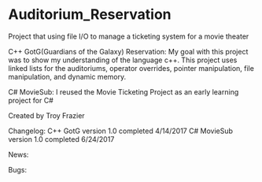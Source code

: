 # Auditorium_Reservation
Project that using file I/O to manage a ticketing system for a movie theater

C++ GotG(Guardians of the Galaxy) Reservation: My goal with this project was to show my understanding of the language c++. This project uses linked lists for the auditoriums, operator overrides, pointer manipulation, file manipulation, and dynamic memory.

C# MovieSub: I reused the Movie Ticketing Project as an early learning project for C#

Created by Troy Frazier

Changelog:
C++ GotG version 1.0 completed 4/14/2017
C# MovieSub version 1.0 completed 6/24/2017

News:

Bugs:
